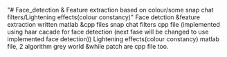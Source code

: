 "# Face_detection & Feature extraction based on colour/some snap chat filters/Lightening effects(colour constancy)" 
Face detction &feature extraction written matlab &cpp files
snap chat filters cpp file (implemented using haar cacade for face detection (next fase will be changed to use implemented face detection))
Lightening effects(colour constancy) matlab file, 2 algorithm grey world &while patch are cpp file too.
